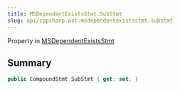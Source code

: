 ```yaml
---
title: MSDependentExistsStmt.SubStmt
slug: api/cppsharp.ast.msdependentexistsstmt.substmt
---
```

Property in [MSDependentExistsStmt](/api/cppsharp/ast/msdependentexistsstmt)

## Summary



```csharp
public CompoundStmt SubStmt { get; set; }
```

